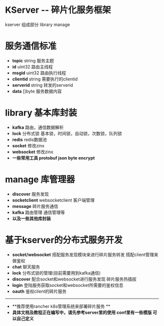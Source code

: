 # KServer -- 碎片化服务框架 

kserver 组成部分 library manage

# 服务通信标准
- **topic**  string    服务主题
- **id**        uint32    路由主线程
- **msgid**     uint32    路由执行线程
- **clientid**  string    需要执行的clientid
- **serverid**  string    转发的serverid
- **data**      []byte    服务数据内容

# library 基本库封装
- **kafka**       路由，通信数据解析
- **lock** 分布式锁  基本锁，时间锁，自动锁，次数锁，队列锁
- **redis**       redis数据池
- **socket**      修改zinx 
- **websocket**   修改zinx
- **一些常用工具 protobuf json byte encrypt**

# manage 库管理器
- **discover** 服务发现
- **socketclient** websocketclient 客户端管理
- **message** 碎片服务通信
- **kafka** 路由管理 通信管理等
- **以及一些其他库封装**

# 基于kserver的分布式服务开发
- **socket/websocket** 搭配服务发现模块来进行碎片服务转发 搭配client管理来做鉴权 
- **chat**             聊天服务
- **lock**             分布式锁的管理(目前需要用到kafka通信)
- **discover**         配合socket和websocket进行服务发现 碎片服务热插拔
- **login**            登陆服务获取socket和websocket所需要的鉴权信息
- **oauth**            鉴权client的碎片服务

------------


- **推荐使用rancher k8s管理系统来部署碎片服务 **
- **具体文档及教程正在编写中，请先参考server里的使用 conf里有一些模版 可以自己定义**

